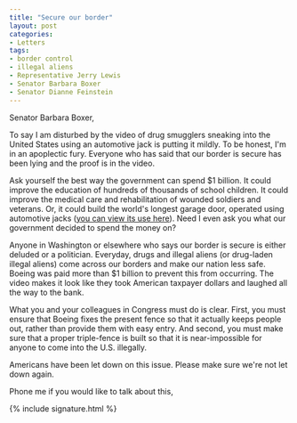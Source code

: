 ```yaml
---
title: "Secure our border"
layout: post
categories:
- Letters
tags:
- border control
- illegal aliens
- Representative Jerry Lewis
- Senator Barbara Boxer
- Senator Dianne Feinstein
---
```


Senator Barbara Boxer,

To say I am disturbed by the video of drug smugglers sneaking into the United States using an automotive jack is putting it mildly. To be honest, I'm in an apoplectic fury. Everyone who has said that our border is secure has been lying and the proof is in the video.

Ask yourself the best way the government can spend $1 billion. It could improve the education of hundreds of thousands of school children. It could improve the medical care and rehabilitation of wounded soldiers and veterans. Or, it could build the world's longest garage door, operated using automotive jacks ([you can view its use here](https://youtu.be/Qdc-kv7nzaU?si=LZkFuqfrWoM1iLTi)). Need I even ask you what our government decided to spend the money on?

Anyone in Washington or elsewhere who says our border is secure is either deluded or a politician. Everyday, drugs and illegal aliens (or drug-laden illegal aliens) come across our borders and make our nation less safe. Boeing was paid more than $1 billion to prevent this from occurring. The video makes it look like they took American taxpayer dollars and laughed all the way to the bank.

What you and your colleagues in Congress must do is clear. First, you must ensure that Boeing fixes the present fence so that it actually keeps people out, rather than provide them with easy entry. And second, you must make sure that a proper triple-fence is built so that it is near-impossible for anyone to come into the U.S. illegally.

Americans have been let down on this issue. Please make sure we're not let down again.

Phone me if you would like to talk about this,

{% include signature.html %}
